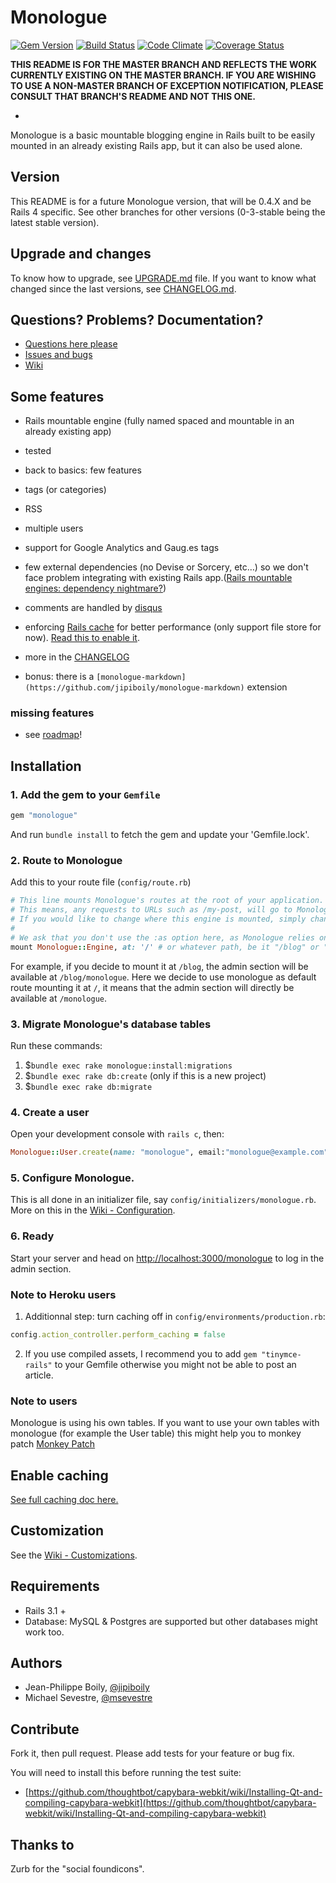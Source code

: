 # Monologue
[![Gem Version](https://badge.fury.io/rb/monologue.png)](http://badge.fury.io/rb/monologue)
[![Build Status](https://secure.travis-ci.org/jipiboily/monologue.png)](http://travis-ci.org/jipiboily/monologue)
[![Code Climate](https://codeclimate.com/github/jipiboily/monologue.png)](https://codeclimate.com/github/jipiboily/monologue)
[![Coverage Status](https://coveralls.io/repos/jipiboily/monologue/badge.png?branch=master)](https://coveralls.io/r/jipiboily/monologue?branch=master)

**THIS README IS FOR THE MASTER BRANCH AND REFLECTS THE WORK CURRENTLY EXISTING ON THE MASTER BRANCH. IF YOU ARE WISHING TO USE A NON-MASTER BRANCH OF EXCEPTION NOTIFICATION, PLEASE CONSULT THAT BRANCH'S README AND NOT THIS ONE.**

-

Monologue is a basic mountable blogging engine in Rails built to be easily mounted in an already existing Rails app, but it can also be used alone.

## Version

This README is for a future Monologue version, that will be 0.4.X and be Rails 4 specific. See other branches for other versions (0-3-stable being the latest stable version).

## Upgrade and changes

To know how to upgrade, see [UPGRADE.md](https://github.com/jipiboily/monologue/blob/master/UPGRADE.md) file. If you want to know what changed since the last versions, see [CHANGELOG.md](https://github.com/jipiboily/monologue/blob/master/CHANGELOG.md).

## Questions? Problems? Documentation?

- [Questions here please](http://groups.google.com/forum/#!forum/monologue-rb)
- [Issues and bugs](http://github.com/jipiboily/monologue/issues)
- [Wiki](https://github.com/jipiboily/monologue/wiki/_pages)

## Some features
- Rails mountable engine (fully named spaced and mountable in an already existing app)
- tested
- back to basics: few features
- tags (or categories)
- RSS
- multiple users
- support for Google Analytics and Gaug.es tags
- few external dependencies (no Devise or Sorcery, etc…) so we don't face problem integrating with existing Rails app.([Rails mountable engines: dependency nightmare?](http://jipiboily.com/2012/rails-mountable-engines-dependency-nightmare))
- comments are handled by [disqus](http://disqus.com/)
- enforcing [Rails cache](http://edgeguides.rubyonrails.org/caching_with_rails.html) for better performance (only support file store for now). [Read this to enable it](https://github.com/jipiboily/monologue/wiki/Configure-Monologue's-cache).
- more in the [CHANGELOG](https://github.com/jipiboily/monologue/blob/master/CHANGELOG.md)

- bonus: there is a `[monologue-markdown](https://github.com/jipiboily/monologue-markdown)` extension

### missing features
- see [roadmap](https://github.com/jipiboily/monologue/wiki/Roadmap)!


## Installation
### 1. Add the gem to your `Gemfile`
```ruby
gem "monologue"
```
And run `bundle install` to fetch the gem and update your 'Gemfile.lock'.

### 2. Route to Monologue

Add this to your route file (`config/route.rb`)
```ruby
# This line mounts Monologue's routes at the root of your application.
# This means, any requests to URLs such as /my-post, will go to Monologue::PostsController.
# If you would like to change where this engine is mounted, simply change the :at option to something different.
#
# We ask that you don't use the :as option here, as Monologue relies on it being the default of "monologue"
mount Monologue::Engine, at: '/' # or whatever path, be it "/blog" or "/monologue"
```
For example, if you decide to mount it at  `/blog`, the admin section will be available at `/blog/monologue`.
Here we decide to use monologue as default route mounting it at `/`, it means that the admin section will directly
be available at `/monologue`.

### 3. Migrate Monologue's database tables
Run these commands:

1. $`bundle exec rake monologue:install:migrations`
2. $`bundle exec rake db:create` (only if this is a new project)
3. $`bundle exec rake db:migrate`


### 4. Create a user
Open your development console with `rails c`, then:
```ruby
Monologue::User.create(name: "monologue", email:"monologue@example.com", password:"my-password", password_confirmation: "my-password")
```

### 5. Configure Monologue.
This is all done in an initializer file, say `config/initializers/monologue.rb`. More on this in the [Wiki - Configuration](https://github.com/jipiboily/monologue/wiki/Configuration).

### 6. Ready
Start your server and head on [http://localhost:3000/monologue](http://localhost:3000/monologue) to log in the admin section.

### Note to Heroku users
1. Additionnal step: turn caching off in `config/environments/production.rb`:
```ruby
config.action_controller.perform_caching = false
```
2. If you use compiled assets, I recommend you to add `gem "tinymce-rails"` to your Gemfile otherwise you might not be able to post an article.

### Note to users
Monologue is using his own tables. If you want to use your own tables with monologue (for example the User table)
this might help you to monkey patch [Monkey Patch](https://gist.github.com/jipiboily/776d907fc932640ac59a)


## Enable caching
[See full caching doc here.](https://github.com/jipiboily/monologue/wiki/Configure-Monologue's-cache)

## Customization
See the [Wiki - Customizations](https://github.com/jipiboily/monologue/wiki/Customizations).

## Requirements
- Rails 3.1 +
- Database: MySQL & Postgres are supported but other databases might work too.

## Authors
* Jean-Philippe Boily, [@jipiboily](https://github.com/jipiboily)
* Michael Sevestre, [@msevestre](https://github.com/msevestre)

## Contribute
Fork it, then pull request. Please add tests for your feature or bug fix.

You will need to install this before running the test suite:
  - [https://github.com/thoughtbot/capybara-webkit/wiki/Installing-Qt-and-compiling-capybara-webkit](https://github.com/thoughtbot/capybara-webkit/wiki/Installing-Qt-and-compiling-capybara-webkit)

## Thanks to

Zurb for the "social foundicons".

